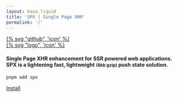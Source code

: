 ```yaml
---
layout: base.liquid
title: 'SPX | Single Page XHR'
permalink: '/'
---
```


<main class="hero d-grid ac-center vh-100">

  <div class="hero-github">
    <a href="https://github.com/panoply/spx">
      {% svg "github", 'icon' %}
    </a>
  </div>

  <div class="d-flex flex-column as-center jc-center">
    <a href="#" class="hero-logo d-block">
      {% svg "logo", 'icon' %}
    </a>
  </div>

  <div class="d-flex flex-column m-auto fc-white text-center">
    <h4 class="d-block italic">
      <strong>Single Page XHR</strong>
      enhancement for
      <strong>SSR</strong>
      powered web applications.<br> SPX is a lightening fast, lightweight
      <small>(8kb gzip)</small>
      push state solution.
    </h4>
  </div>

  <div class="d-flex flex-column m-auto cli mt-2">
    <pre class="language-js"><code>pnpm add spx</code></pre>
  </div>

   <div class="d-flex flex-column m-auto cli mt-2">
    <a data-spx-disable href="{{ '/installation' | url }}">
    Install
    </a>
  </div>

</main>
